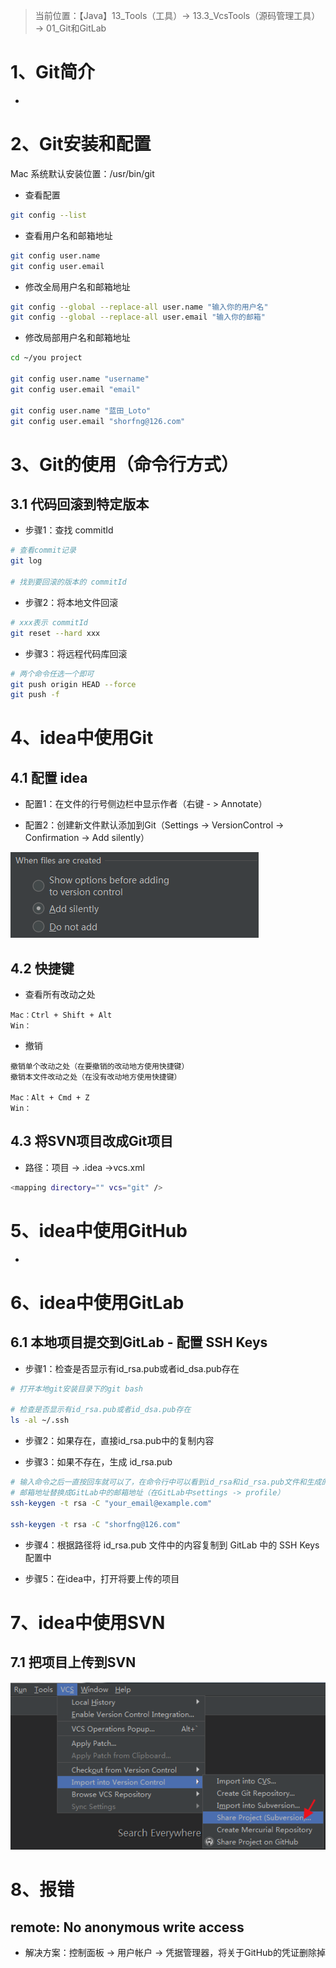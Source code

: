 > 当前位置：【Java】13_Tools（工具）-> 13.3_VcsTools（源码管理工具） -> 01_Git和GitLab

# 1、Git简介

- 



# 2、Git安装和配置

Mac 系统默认安装位置：/usr/bin/git



- 查看配置

```bash
git config --list
```

- 查看用户名和邮箱地址

```bash
git config user.name
git config user.email
```

- 修改全局用户名和邮箱地址

```bash
git config --global --replace-all user.name "输入你的用户名"
git config --global --replace-all user.email "输入你的邮箱"
```

- 修改局部用户名和邮箱地址

```bash
cd ~/you project

git config user.name "username"
git config user.email "email"

git config user.name "蓝田_Loto"
git config user.email "shorfng@126.com"
```



# 3、Git的使用（命令行方式）

## 3.1 代码回滚到特定版本

- 步骤1：查找 commitId

```bash
# 查看commit记录
git log

# 找到要回滚的版本的 commitId
```

- 步骤2：将本地文件回滚

```bash
# xxx表示 commitId
git reset --hard xxx
```

- 步骤3：将远程代码库回滚

```bash
# 两个命令任选一个即可
git push origin HEAD --force
git push -f
```



# 4、idea中使用Git

## 4.1 配置 idea 

- 配置1：在文件的行号侧边栏中显示作者（右键 - > Annotate）

- 配置2：创建新文件默认添加到Git（Settings -> VersionControl -> Confirmation -> Add silently）

![img](images/0001.jpg)



## 4.2 快捷键

- 查看所有改动之处

```
Mac：Ctrl + Shift + Alt
Win：
```

- 撤销

```
撤销单个改动之处（在要撤销的改动地方使用快捷键）
撤销本文件改动之处（在没有改动地方使用快捷键）

Mac：Alt + Cmd + Z
Win：
```



## 4.3 将SVN项目改成Git项目

- 路径：项目 -> .idea ->vcs.xml

```bash
<mapping directory="" vcs="git" />
```



# 5、idea中使用GitHub

- 



# 6、idea中使用GitLab

## 6.1 本地项目提交到GitLab - 配置 SSH Keys

- 步骤1：检查是否显示有id_rsa.pub或者id_dsa.pub存在

```bash
# 打开本地git安装目录下的git bash

# 检查是否显示有id_rsa.pub或者id_dsa.pub存在
ls -al ~/.ssh
```

- 步骤2：如果存在，直接id_rsa.pub中的复制内容

- 步骤3：如果不存在，生成 id_rsa.pub

```bash
# 输入命令之后一直按回车就可以了，在命令行中可以看到id_rsa和id_rsa.pub文件和生成的路径
# 邮箱地址替换成GitLab中的邮箱地址（在GitLab中settings -> profile）
ssh-keygen -t rsa -C "your_email@example.com"

ssh-keygen -t rsa -C "shorfng@126.com"
```

- 步骤4：根据路径将 id_rsa.pub 文件中的内容复制到 GitLab 中的 SSH Keys 配置中

- 步骤5：在idea中，打开将要上传的项目



# 7、idea中使用SVN

## 7.1 把项目上传到SVN

![img](images/0002.jpg)



# 8、报错

## remote: No anonymous write access

- 解决方案：控制面板 -> 用户帐户 -> 凭据管理器，将关于GitHub的凭证删除掉